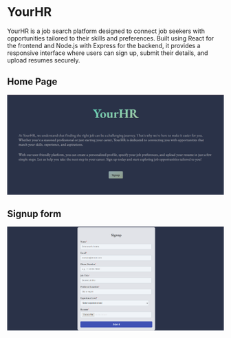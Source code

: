 # YourHR

YourHR is a job search platform designed to connect job seekers with opportunities tailored to their skills and preferences. Built using React for the frontend and Node.js with Express for the backend, it provides a responsive interface where users can sign up, submit their details, and upload resumes securely.

## Home Page

![home](<./src/assets/Screenshot 2024-09-22 130303.png>)

## Signup form

![alt text](<./src/assets/Screenshot 2024-09-22 130321.png>)